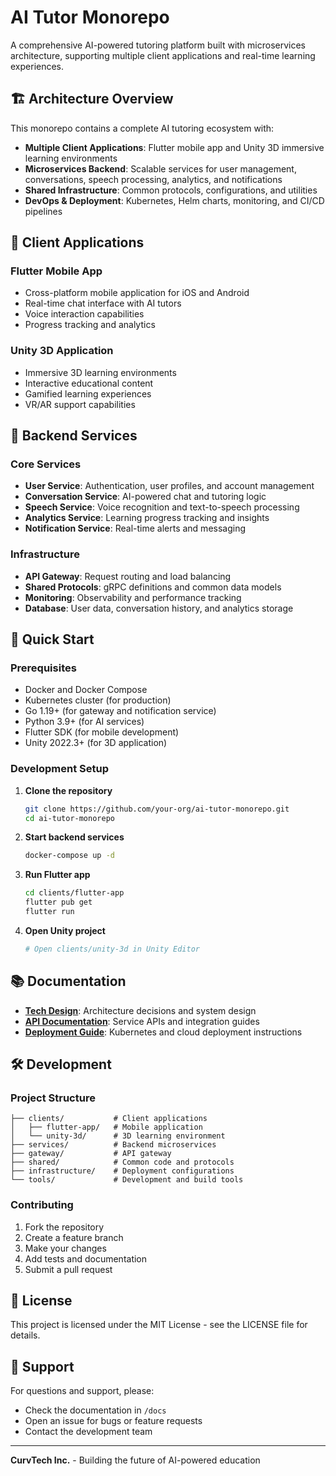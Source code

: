 # AI Tutor Monorepo

A comprehensive AI-powered tutoring platform built with microservices architecture, supporting multiple client applications and real-time learning experiences.

## 🏗️ Architecture Overview

This monorepo contains a complete AI tutoring ecosystem with:

- **Multiple Client Applications**: Flutter mobile app and Unity 3D immersive learning environments
- **Microservices Backend**: Scalable services for user management, conversations, speech processing, analytics, and notifications
- **Shared Infrastructure**: Common protocols, configurations, and utilities
- **DevOps & Deployment**: Kubernetes, Helm charts, monitoring, and CI/CD pipelines

## 📱 Client Applications

### Flutter Mobile App

- Cross-platform mobile application for iOS and Android
- Real-time chat interface with AI tutors
- Voice interaction capabilities
- Progress tracking and analytics

### Unity 3D Application

- Immersive 3D learning environments
- Interactive educational content
- Gamified learning experiences
- VR/AR support capabilities

## 🔧 Backend Services

### Core Services

- **User Service**: Authentication, user profiles, and account management
- **Conversation Service**: AI-powered chat and tutoring logic
- **Speech Service**: Voice recognition and text-to-speech processing
- **Analytics Service**: Learning progress tracking and insights
- **Notification Service**: Real-time alerts and messaging

### Infrastructure

- **API Gateway**: Request routing and load balancing
- **Shared Protocols**: gRPC definitions and common data models
- **Monitoring**: Observability and performance tracking
- **Database**: User data, conversation history, and analytics storage

## 🚀 Quick Start

### Prerequisites

- Docker and Docker Compose
- Kubernetes cluster (for production)
- Go 1.19+ (for gateway and notification service)
- Python 3.9+ (for AI services)
- Flutter SDK (for mobile development)
- Unity 2022.3+ (for 3D application)

### Development Setup

1. **Clone the repository**

   ```bash
   git clone https://github.com/your-org/ai-tutor-monorepo.git
   cd ai-tutor-monorepo
   ```

2. **Start backend services**

   ```bash
   docker-compose up -d
   ```

3. **Run Flutter app**

   ```bash
   cd clients/flutter-app
   flutter pub get
   flutter run
   ```

4. **Open Unity project**
   ```bash
   # Open clients/unity-3d in Unity Editor
   ```

## 📚 Documentation

- **[Tech Design](./docs/tech_design/)**: Architecture decisions and system design
- **[API Documentation](./docs/api_documentation/)**: Service APIs and integration guides
- **[Deployment Guide](./infrastructure/)**: Kubernetes and cloud deployment instructions

## 🛠️ Development

### Project Structure

```
├── clients/           # Client applications
│   ├── flutter-app/   # Mobile application
│   └── unity-3d/      # 3D learning environment
├── services/          # Backend microservices
├── gateway/           # API gateway
├── shared/            # Common code and protocols
├── infrastructure/    # Deployment configurations
└── tools/             # Development and build tools
```

### Contributing

1. Fork the repository
2. Create a feature branch
3. Make your changes
4. Add tests and documentation
5. Submit a pull request

## 📄 License

This project is licensed under the MIT License - see the LICENSE file for details.

## 🤝 Support

For questions and support, please:

- Check the documentation in `/docs`
- Open an issue for bugs or feature requests
- Contact the development team

---

**CurvTech Inc.** - Building the future of AI-powered education
